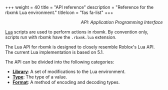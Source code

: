 +++
weight = 40
title = "API reference"
description = "Reference for the rbxmk Lua environment."
titleIcon = "fas fa-list"
+++

<p style="text-align:right"><i>API: Application Programming Interface</i></p>

[Lua](https://lua.org/) scripts are used to perform actions in rbxmk. By
convention only, scripts run with rbxmk have the `.rbxmk.lua` extension.

The Lua API for rbxmk is designed to closely resemble Roblox's Lua API. The
current Lua implementation is based on 5.1.

The API can be divided into the following categories:

- [**Library**](api/libraries): A set of modifications to the Lua environment.
- [**Type**](api/types): The type of a value.
- [**Format**](api/formats): A method of encoding and decoding types.
